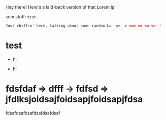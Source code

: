 Hey there! Here's a laid-back version of that Lorem ip

sum stuff: `test`

```markdown
Just chillin' here, talking about some random La  => -> === >= <= <>  tin-sounding words. You know, the usual "dolor sit amet" jazz. No big deal, just keeping it casual => -> ===.
```

# test

* hi

* hi

# fdsfdaf => dfff -> fdfsd => jfdlksjoidsajfoidsapjfoidsapjfdsa

fdsafdsafdsafdsafdsafdsaf
